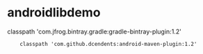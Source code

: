 # androidlibdemo
classpath 'com.jfrog.bintray.gradle:gradle-bintray-plugin:1.2'

        classpath 'com.github.dcendents:android-maven-plugin:1.2'
